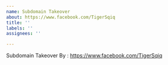 ```yaml
---
name: Subdomain Takeover
about: https://www.facebook.com/TigerSqiq
title: ''
labels: ''
assignees: ''

---
```


Subdomain Takeover By : https://www.facebook.com/TigerSqiq

